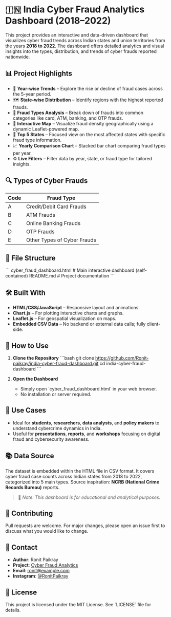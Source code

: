 
# 🇮🇳 India Cyber Fraud Analytics Dashboard (2018–2022)

This project provides an interactive and data-driven dashboard that visualizes cyber fraud trends across Indian states and union territories from the years **2018 to 2022**. The dashboard offers detailed analytics and visual insights into the types, distribution, and trends of cyber frauds reported nationwide.

## 📊 Project Highlights

- 📅 **Year-wise Trends** – Explore the rise or decline of fraud cases across the 5-year period.
- 🗺️ **State-wise Distribution** – Identify regions with the highest reported frauds.
- 🧩 **Fraud Types Analysis** – Break down of frauds into common categories like card, ATM, banking, and OTP frauds.
- 📍 **Interactive Map** – Visualize fraud density geographically using a dynamic Leaflet-powered map.
- 📌 **Top 5 States** – Focused view on the most affected states with specific fraud type information.
- 📈 **Yearly Comparison Chart** – Stacked bar chart comparing fraud types per year.
- ⚙️ **Live Filters** – Filter data by year, state, or fraud type for tailored insights.

## 🔍 Types of Cyber Frauds

| Code | Fraud Type                     |
|------|--------------------------------|
| A    | Credit/Debit Card Frauds       |
| B    | ATM Frauds                     |
| C    | Online Banking Frauds          |
| D    | OTP Frauds                     |
| E    | Other Types of Cyber Frauds    |

## 📁 File Structure

\`\`\`
cyber_fraud_dashboard.html   # Main interactive dashboard (self-contained)
README.md                    # Project documentation
\`\`\`

## 🛠️ Built With

- **HTML/CSS/JavaScript** – Responsive layout and animations.
- **Chart.js** – For plotting interactive charts and graphs.
- **Leaflet.js** – For geospatial visualization on maps.
- **Embedded CSV Data** – No backend or external data calls; fully client-side.

## 🚀 How to Use

1. **Clone the Repository**
   \`\`\`bash
   git clone https://github.com/Ronit-paikray/india-cyber-fraud-dashboard.git
   cd india-cyber-fraud-dashboard
   \`\`\`

2. **Open the Dashboard**
   - Simply open \`cyber_fraud_dashboard.html\` in your web browser.
   - No installation or server required.

## 📌 Use Cases

- Ideal for **students**, **researchers**, **data analysts**, and **policy makers** to understand cybercrime dynamics in India.
- Useful for **presentations**, **reports**, and **workshops** focusing on digital fraud and cybersecurity awareness.

## 📚 Data Source

The dataset is embedded within the HTML file in CSV format. It covers cyber fraud case counts across Indian states from 2018 to 2022, categorized into 5 main types. Source inspiration: **NCRB (National Crime Records Bureau)** reports.

> 📎 *Note: This dashboard is for educational and analytical purposes.*

## 🤝 Contributing

Pull requests are welcome. For major changes, please open an issue first to discuss what you would like to change.

## 📧 Contact

- **Author**: Ronit Paikray  
- **Project**: [Cyber Fraud Analytics](https://github.com/Ronit-paikray/india-cyber-fraud-dashboard)  
- **Email**: [ronit@example.com](mailto:ronitpaikray6@gmail.com)  
- **Instagram**: [@RonitPaikray](https://instagram.com/mister_i_777)

## 📃 License

This project is licensed under the MIT License. See \`LICENSE\` file for details.
